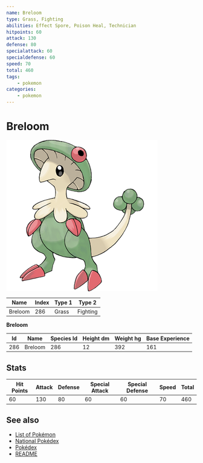 ```yaml
---
name: Breloom
type: Grass, Fighting
abilities: Effect Spore, Poison Heal, Technician
hitpoints: 60
attack: 130
defense: 80
specialattack: 60
specialdefense: 60
speed: 70
total: 460
tags:
    - pokemon
categories:
    - pokemon
---
```


# Breloom


![Breloom](images/286.png)

| **Name** | **Index** | **Type 1** | **Type 2** |
|----|----|----|----|
| Breloom | 286 | Grass | Fighting  |

**Breloom** 




| **Id** | **Name** | **Species Id** | **Height dm** | **Weight hg** | **Base Experience** |
|--------|----------|----------------|------------|------------|---------------------|
| 286 | Breloom | 286 | 12 | 392 | 161 |



## Stats

| **Hit Points** | **Attack** | **Defense** | **Special Attack** | **Special Defense** | **Speed** | **Total** |
|----------------|------------|-------------|--------------------|---------------------|-----------|-----------|
| 60 | 130 | 80 | 60 | 60 | 70 | 460 |

## See also

- [List of Pokémon](../pokemon.md)
- [National Pokédex](../national_pokedex.md)
- [Pokédex](../pokedex.md)
- [README](../README.md)
